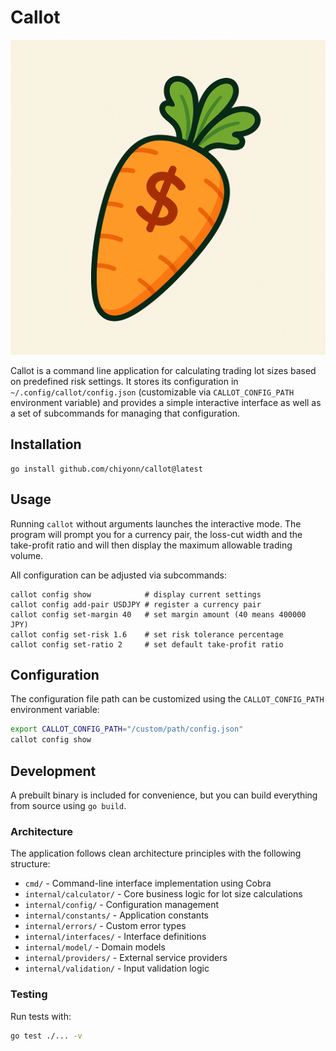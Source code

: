 # Callot

![callot overview](docs/callot.png)

Callot is a command line application for calculating trading lot sizes based on
predefined risk settings. It stores its configuration in
`~/.config/callot/config.json` (customizable via `CALLOT_CONFIG_PATH` environment variable) 
and provides a simple interactive interface as well as a set of subcommands for 
managing that configuration.

## Installation

```
go install github.com/chiyonn/callot@latest
```

## Usage

Running `callot` without arguments launches the interactive mode. The program
will prompt you for a currency pair, the loss-cut width and the take-profit
ratio and will then display the maximum allowable trading volume.

All configuration can be adjusted via subcommands:

```
callot config show            # display current settings
callot config add-pair USDJPY # register a currency pair
callot config set-margin 40   # set margin amount (40 means 400000 JPY)
callot config set-risk 1.6    # set risk tolerance percentage
callot config set-ratio 2     # set default take-profit ratio
```

## Configuration

The configuration file path can be customized using the `CALLOT_CONFIG_PATH` environment variable:

```bash
export CALLOT_CONFIG_PATH="/custom/path/config.json"
callot config show
```

## Development

A prebuilt binary is included for convenience, but you can build everything from
source using `go build`.

### Architecture

The application follows clean architecture principles with the following structure:

- `cmd/` - Command-line interface implementation using Cobra
- `internal/calculator/` - Core business logic for lot size calculations
- `internal/config/` - Configuration management
- `internal/constants/` - Application constants
- `internal/errors/` - Custom error types
- `internal/interfaces/` - Interface definitions
- `internal/model/` - Domain models
- `internal/providers/` - External service providers
- `internal/validation/` - Input validation logic

### Testing

Run tests with:

```bash
go test ./... -v
```
